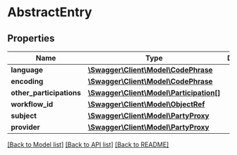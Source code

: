 # AbstractEntry

## Properties
Name | Type | Description | Notes
------------ | ------------- | ------------- | -------------
**language** | [**\Swagger\Client\Model\CodePhrase**](CodePhrase.md) |  | 
**encoding** | [**\Swagger\Client\Model\CodePhrase**](CodePhrase.md) |  | 
**other_participations** | [**\Swagger\Client\Model\Participation[]**](Participation.md) |  | [optional] 
**workflow_id** | [**\Swagger\Client\Model\ObjectRef**](ObjectRef.md) |  | [optional] 
**subject** | [**\Swagger\Client\Model\PartyProxy**](PartyProxy.md) |  | 
**provider** | [**\Swagger\Client\Model\PartyProxy**](PartyProxy.md) |  | [optional] 

[[Back to Model list]](../../README.md#documentation-for-models) [[Back to API list]](../../README.md#documentation-for-api-endpoints) [[Back to README]](../../README.md)

